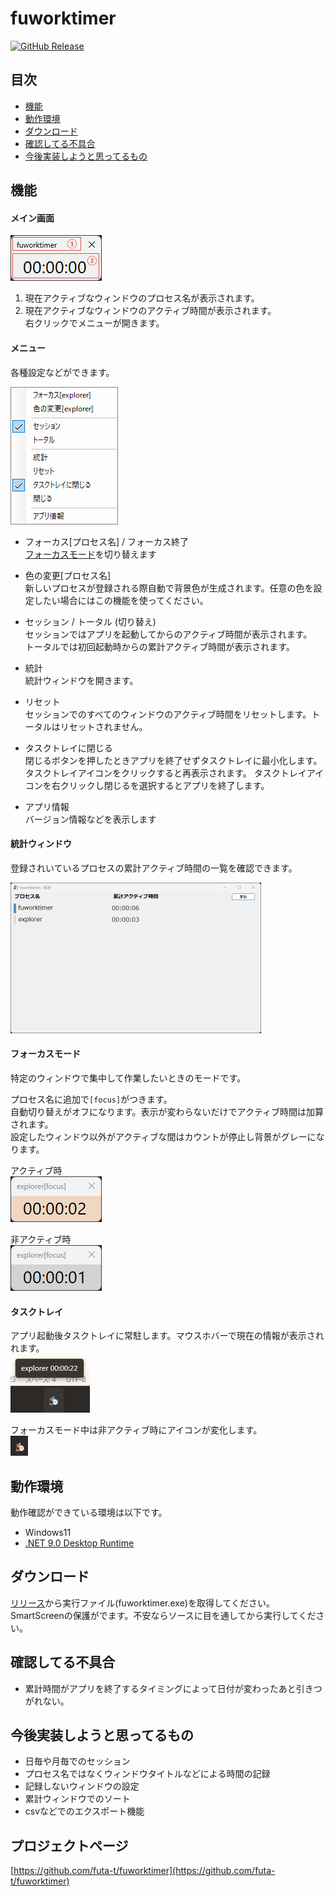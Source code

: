# fuworktimer
[![GitHub Release](https://img.shields.io/github/release/futa-t/fuworktimer.svg?style=flat)](https://github.com/futa-t/fuworktimer/releases/latest/)  

## 目次
- [機能](#機能)
- [動作環境](#動作環境)
- [ダウンロード](#ダウンロード)
- [確認してる不具合](#確認してる不具合)
- [今後実装しようと思ってるもの](#今後実装しようと思ってるもの)


## 機能
#### メイン画面
![基本アプリ画面](./assets/kidou.png)
1. 現在アクティブなウィンドウのプロセス名が表示されます。
1. 現在アクティブなウィンドウのアクティブ時間が表示されます。  
右クリックでメニューが開きます。

#### メニュー
各種設定などができます。  

![右クリックメニュー](./assets/context.png)
- フォーカス[プロセス名] / フォーカス終了  
    [フォーカスモード](#フォーカスモード)を切り替えます
    
- 色の変更[プロセス名]  
    新しいプロセスが登録される際自動で背景色が生成されます。任意の色を設定したい場合にはこの機能を使ってください。

- セッション / トータル (切り替え)  
セッションではアプリを起動してからのアクティブ時間が表示されます。  
トータルでは初回起動時からの累計アクティブ時間が表示されます。

- 統計  
統計ウィンドウを開きます。

- リセット  
セッションでのすべてのウィンドウのアクティブ時間をリセットします。トータルはリセットされません。

- タスクトレイに閉じる  
閉じるボタンを押したときアプリを終了せずタスクトレイに最小化します。
タスクトレイアイコンをクリックすると再表示されます。
タスクトレイアイコンを右クリックし閉じるを選択するとアプリを終了します。

- アプリ情報  
バージョン情報などを表示します

#### 統計ウィンドウ
登録されいているプロセスの累計アクティブ時間の一覧を確認できます。

![統計ウィンドウ](./assets/toukei.png)

#### フォーカスモード
特定のウィンドウで集中して作業したいときのモードです。  

プロセス名に追加で`[focus]`がつきます。  
自動切り替えがオフになります。表示が変わらないだけでアクティブ時間は加算されます。  
設定したウィンドウ以外がアクティブな間はカウントが停止し背景がグレーになります。

アクティブ時  
![フォーカスモードアクティイブ時](./assets/focus.png)  

非アクティブ時  
![フォーカスモード非アクティイブ時](./assets/focusout.png)  

#### タスクトレイ
アプリ起動後タスクトレイに常駐します。マウスホバーで現在の情報が表示されれます。  
![タスクトレイアイコンとマウスホバーによる情報表示](./assets/tasktray.png)  

フォーカスモード中は非アクティブ時にアイコンが変化します。  
![非アクティブ時タスクトレイアイコン](./assets/tasktrayoutfocus.png)  

## 動作環境
動作確認ができている環境は以下です。
- Windows11
- [.NET 9.0 Desktop Runtime](https://dotnet.microsoft.com/ja-jp/download/dotnet/thank-you/runtime-desktop-9.0.2-windows-x64-installer)

## ダウンロード
[リリース](https://github.com/futa-t/fuworktimer/releases/latest/)から実行ファイル(fuworktimer.exe)を取得してください。  
SmartScreenの保護がでます。不安ならソースに目を通してから実行してください。

## 確認してる不具合
- 累計時間がアプリを終了するタイミングによって日付が変わったあと引きつがれない。

## 今後実装しようと思ってるもの
- 日毎や月毎でのセッション
- プロセス名ではなくウィンドウタイトルなどによる時間の記録
- 記録しないウィンドウの設定
- 累計ウィンドウでのソート
- csvなどでのエクスポート機能

## プロジェクトページ
[https://github.com/futa-t/fuworktimer](https://github.com/futa-t/fuworktimer)
